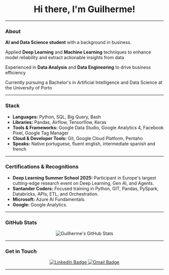 <div align="center">
  <h1>Hi there, I'm Guilherme!</h1>
</div>

---
### About

**AI and Data Science student** with a background in business.

Applied **Deep Learning** and **Machine Learning** techniques to enhance model reliability and extract actionable insights from data

Experienced in **Data Analysis** and **Data Engineering** to drive business efficiency

Currently pursuing a Bachelor's in Artificial Intelligence and Data Science at the University of Porto

---
### Stack

* **Languages:** Python, SQL, Big Query, Bash
* **Libraries:** Pandas, Airflow, Tensorflow, Keras
* **Tools & Frameworks:** Google Data Studio, Google Analytics 4, Facebook Pixel, Google Tag Manager
* **Cloud & Developer Tools:** Git, Google Cloud Platform, Pentaho
* **Speaks:** Native portuguese, fluent english, intermediate spanish and french

---
### Certifications & Recognitions

* **Deep Learning Summer School 2025:** Participant in Europe's largest cutting-edge research event on Deep Learning, Gen AI, and Agents.
* **Santander Coders:** Focused training in Python, GIT, Pandas, PySpark, Databricks, APIs, ETL, and Orchestration.
* **Microsoft:** Azure AI Fundamentals.
* **Google:** Google Analytics.

---

### GitHub Stats

<div align="center">
  <img src="https://github-readme-stats.vercel.app/api?username=GuilhermeKotchergenko&show_icons=true&theme=onedark" alt="Guilherme's GitHub Stats">
</div>

---
### Get in Touch

<p align="center">
  <a href="https://linkedin.com/in/guilhermekotchergenko" target="_blank" rel="noopener noreferrer">
    <img src="https://img.shields.io/badge/LinkedIn-0077B5?style=for-the-badge&logo=linkedin&logoColor=white" alt="LinkedIn Badge">
  </a>
  <a href="mailto:guilhermekotchergenko@gmail.com" target="_blank" rel="noopener noreferrer">
    <img src="https://img.shields.io/badge/Gmail-D14836?style=for-the-badge&logo=gmail&logoColor=white" alt="Gmail Badge">
  </a>
</p>

---
